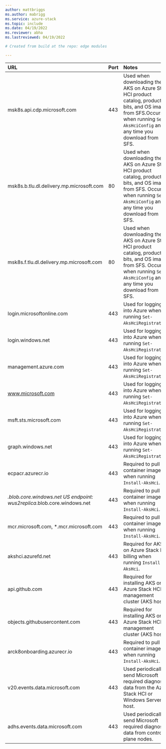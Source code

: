 ```yaml
---
author: mattbriggs
ms.author: mabrigg
ms.service: azure-stack
ms.topic: include
ms.date: 04/19/2022
ms.reviewer: abha
ms.lastreviewed: 04/19/2022

# Created from build at the repo: edge modules

---
```


|  URL | Port | Notes |
|  :---| :---| :---|
|  msk8s.api.cdp.microsoft.com | 443  | Used when downloading the AKS on Azure Stack HCI product catalog, product bits, and OS images from SFS.Occurs when running `Set-AksHciConfig` and at any time you download from SFS. |
|  msk8s.b.tlu.dl.delivery.mp.microsoft.com | 80 | Used when downloading the AKS on Azure Stack HCI product catalog, product bits, and OS images from SFS. Occurs when running `Set-AksHciConfig` and at any time you download from SFS. |
|  msk8s.f.tlu.dl.delivery.mp.microsoft.com | 80 | Used when downloading the AKS on Azure Stack HCI product catalog, product bits, and OS images from SFS. Occurs when running `Set-AksHciConfig` and at any time you download from SFS. |
|  login.microsoftonline.com | 443 | Used for logging into Azure when running `Set-AksHciRegistration`. |
|  login.windows.net | 443 | Used for logging into Azure when running `Set-AksHciRegistration`. |
|  management.azure.com | 443 | Used for logging into Azure when running `Set-AksHciRegistration`. |
|  www.microsoft.com | 443 | Used for logging into Azure when running `Set-AksHciRegistration`. |
|  msft.sts.microsoft.com | 443 | Used for logging into Azure when running `Set-AksHciRegistration`. |
|  graph.windows.net | 443 | Used for logging into Azure when running `Set-AksHciRegistration`. |
|  ecpacr.azurecr.io | 443 | Required to pull container images when running `Install-AksHci`. |
|  *.blob.core.windows.net  US endpoint: wus2replica*.blob.core.windows.net | 443 | Required to pull container images when running `Install-AksHci`. |
|  mcr.microsoft.com, *.mcr.microsoft.com | 443 | Required to pull container images when running `Install-AksHci`. |
|  akshci.azurefd.net | 443 | Required for AKS on Azure Stack HCI billing when running `Install-AksHci`. |
|  api.github.com | 443 | Required for installing AKS on Azure Stack HCI management cluster (AKS host). |
|  objects.githubusercontent.com | 443 | Required for installing AKS on Azure Stack HCI management cluster (AKS host). |
|  arck8onboarding.azurecr.io | 443 | Required to pull container images when running `Install-AksHci`. |
|  v20.events.data.microsoft.com | 443 | Used periodically to send Microsoft required diagnostic data from the Azure Stack HCI or Windows Server host. |
|  adhs.events.data.microsoft.com | 443 | Used periodically to send Microsoft required diagnostic data from control plane nodes. |
